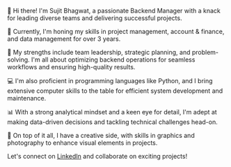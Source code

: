 👋 Hi there! I'm Sujit Bhagwat, a passionate Backend Manager with a knack for leading diverse teams and delivering successful projects. 

💼 Currently, I'm honing my skills in project management, account & finance, and data management for over 3 years.

🚀 My strengths include team leadership, strategic planning, and problem-solving. I'm all about optimizing backend operations for seamless workflows and ensuring high-quality results.

💻 I'm also proficient in programming languages like Python, and I bring extensive computer skills to the table for efficient system development and maintenance.

📊 With a strong analytical mindset and a keen eye for detail, I'm adept at making data-driven decisions and tackling technical challenges head-on.

🎨 On top of it all, I have a creative side, with skills in graphics and photography to enhance visual elements in projects.

Let's connect on [LinkedIn](linkedin.com/in/sujit-bhagwat-838a15282/) and collaborate on exciting projects!
<!---
sujitjbhagwat/sujitjbhagwat is a ✨ special ✨ repository because its `README.md` (this file) appears on your GitHub profile.
You can click the Preview link to take a look at your changes.
--->
